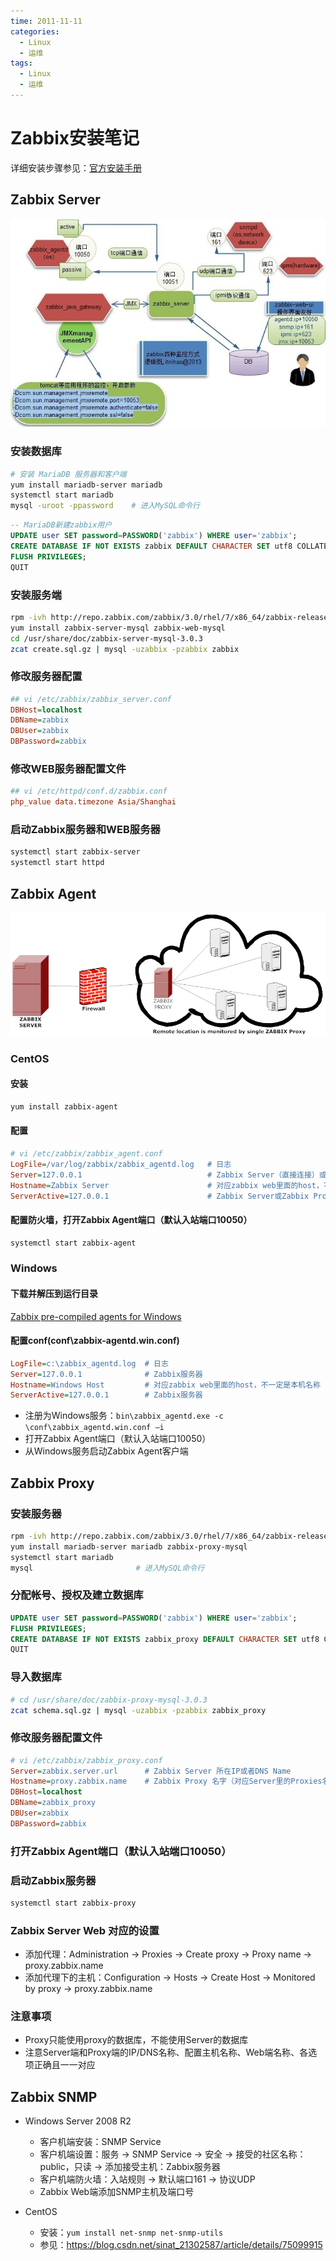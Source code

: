 ```yaml
---
time: 2011-11-11
categories:
  - Linux
  - 运维
tags:
  - Linux
  - 运维
---
```


# Zabbix安装笔记

详细安装步骤参见：[官方安装手册](https://www.zabbix.com/documentation/3.0/manual/installation/install_from_packages)

## Zabbix Server

![Zabbix部署示意图](./assets/zabbix-schema.jpg)

### 安装数据库

```bash
# 安装 MariaDB 服务器和客户端
yum install mariadb-server mariadb
systemctl start mariadb
mysql -uroot -ppassword    # 进入MySQL命令行
```

```sql
-- MariaDB新建zabbix用户
UPDATE user SET password=PASSWORD('zabbix') WHERE user='zabbix';
CREATE DATABASE IF NOT EXISTS zabbix DEFAULT CHARACTER SET utf8 COLLATE utf8_general_ci;
FLUSH PRIVILEGES;
QUIT
```

### 安装服务端

```bash
rpm -ivh http://repo.zabbix.com/zabbix/3.0/rhel/7/x86_64/zabbix-release-3.0-1.el7.noarch.rpm
yum install zabbix-server-mysql zabbix-web-mysql
cd /usr/share/doc/zabbix-server-mysql-3.0.3
zcat create.sql.gz | mysql -uzabbix -pzabbix zabbix
```

### 修改服务器配置

```ini
## vi /etc/zabbix/zabbix_server.conf
DBHost=localhost
DBName=zabbix
DBUser=zabbix
DBPassword=zabbix
```

### 修改WEB服务器配置文件

```ini
## vi /etc/httpd/conf.d/zabbix.conf
php_value data.timezone Asia/Shanghai
```

### 启动Zabbix服务器和WEB服务器

```bash
systemctl start zabbix-server
systemctl start httpd
```

## Zabbix Agent

![Zabbix分布式部署示意图](./assets/zabbix-proxy.png)

### CentOS

#### 安装

```bash
yum install zabbix-agent
```

#### 配置

```ini
# vi /etc/zabbix/zabbix_agent.conf
LogFile=/var/log/zabbix/zabbix_agentd.log   # 日志
Server=127.0.0.1                            # Zabbix Server（直接连接）或者Zabbix Proxy（通过Proxy）
Hostname=Zabbix Server                      # 对应zabbix web里面的host，不一定是os本机名称
ServerActive=127.0.0.1                      # Zabbix Server或Zabbix Proxy
```

#### 配置防火墙，打开Zabbix Agent端口（默认入站端口10050）

```bash
systemctl start zabbix-agent
```

### Windows

#### 下载并解压到运行目录

[Zabbix pre-compiled agents for Windows](http://www.zabbix.com/download.php)

#### 配置conf(conf\zabbix-agentd.win.conf)

```ini
LogFile=c:\zabbix_agentd.log  # 日志
Server=127.0.0.1              # Zabbix服务器
Hostname=Windows Host         # 对应zabbix web里面的host，不一定是本机名称
ServerActive=127.0.0.1        # Zabbix服务器
```

- 注册为Windows服务：`bin\zabbix_agentd.exe -c \conf\zabbix_agentd.win.conf –i`
- 打开Zabbix Agent端口（默认入站端口10050）
- 从Windows服务启动Zabbix Agent客户端

## Zabbix Proxy

### 安装服务器

```bash
rpm -ivh http://repo.zabbix.com/zabbix/3.0/rhel/7/x86_64/zabbix-release-3.0-1.el7.noarch.rpm
yum install mariadb-server mariadb zabbix-proxy-mysql
systemctl start mariadb
mysql                       # 进入MySQL命令行
```

### 分配帐号、授权及建立数据库

```sql
UPDATE user SET password=PASSWORD('zabbix') WHERE user='zabbix';
FLUSH PRIVILEGES;
CREATE DATABASE IF NOT EXISTS zabbix_proxy DEFAULT CHARACTER SET utf8 COLLATE utf8_general_ci;
QUIT
```

### 导入数据库

```bash
# cd /usr/share/doc/zabbix-proxy-mysql-3.0.3
zcat schema.sql.gz | mysql -uzabbix -pzabbix zabbix_proxy
```

### 修改服务器配置文件

```ini
# vi /etc/zabbix/zabbix_proxy.conf
Server=zabbix.server.url      # Zabbix Server 所在IP或者DNS Name
Hostname=proxy.zabbix.name    # Zabbix Proxy 名字（对应Server里的Proxies名字）
DBHost=localhost
DBName=zabbix_proxy
DBUser=zabbix
DBPassword=zabbix
```

### 打开Zabbix Agent端口（默认入站端口10050）

### 启动Zabbix服务器

```bash
systemctl start zabbix-proxy
```

### Zabbix Server Web 对应的设置

- 添加代理：Administration -> Proxies -> Create proxy -> Proxy name -> proxy.zabbix.name
- 添加代理下的主机：Configuration -> Hosts -> Create Host -> Monitored by proxy -> proxy.zabbix.name

### 注意事项

- Proxy只能使用proxy的数据库，不能使用Server的数据库
- 注意Server端和Proxy端的IP/DNS名称、配置主机名称、Web端名称、各选项正确且一一对应

## Zabbix SNMP

- Windows Server 2008 R2
  - 客户机端安装：SNMP Service
  - 客户机端设置：服务 -> SNMP Service -> 安全 -> 接受的社区名称：public，只读 -> 添加接受主机：Zabbix服务器
  - 客户机端防火墙：入站规则 -> 默认端口161 -> 协议UDP
  - Zabbix Web端添加SNMP主机及端口号

- CentOS
  - 安装：`yum install net-snmp net-snmp-utils`
  - 参见：<https://blog.csdn.net/sinat_21302587/article/details/75099915>

